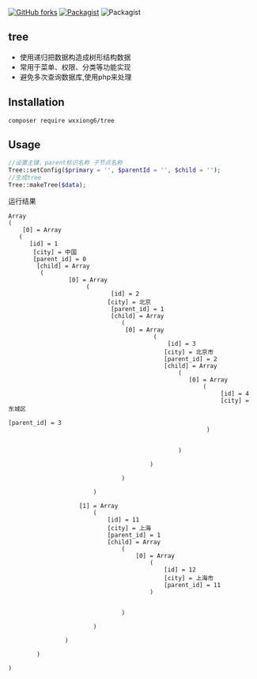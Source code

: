 [![GitHub forks](https://img.shields.io/github/forks/wxxiong6/tree.svg)](https://github.com/wxxiong6/tree/network)
[![Packagist](https://img.shields.io/packagist/v/wxxiong6/tree.svg)](https://packagist.org/packages/wxxiong6/tree)
![Packagist](https://img.shields.io/packagist/dt/wxxiong6/tree)

## tree
- 使用递归把数据构造成树形结构数据
- 常用于菜单、权限、分类等功能实现
- 避免多次查询数据库,使用php来处理
  
## Installation
```shell
composer require wxxiong6/tree
```


## Usage
```PHP
//设置主键、parent标识名称 子节点名称
Tree::setConfig($primary = '', $parentId = '', $child = '');
//生成tree
Tree::makeTree($data);
```

运行结果

``` 
Array
(
    [0] = Array
   (
      [id] = 1
       [city] = 中国
       [parent_id] = 0
        [child] = Array
         (
                 [0] = Array
                      (
                             [id] = 2
                            [city] = 北京
                             [parent_id] = 1
                             [child] = Array
                                (
                                 [0] = Array
                                         (
                                             [id] = 3
                                            [city] = 北京市
                                            [parent_id] = 2
                                            [child] = Array
                                                (
                                                   [0] = Array
                                                       (
                                                            [id] = 4
                                                            [city] = 东城区
                                                            [parent_id] = 3
                                                        )

                                                   
                                                )

                                        )

                                )

                        )

                    [1] = Array
                        (
                            [id] = 11
                            [city] = 上海
                            [parent_id] = 1
                            [child] = Array
                                (
                                    [0] = Array
                                        (
                                            [id] = 12
                                            [city] = 上海市
                                            [parent_id] = 11
                                        )


                                )

                        )

                )

        )

)
```
